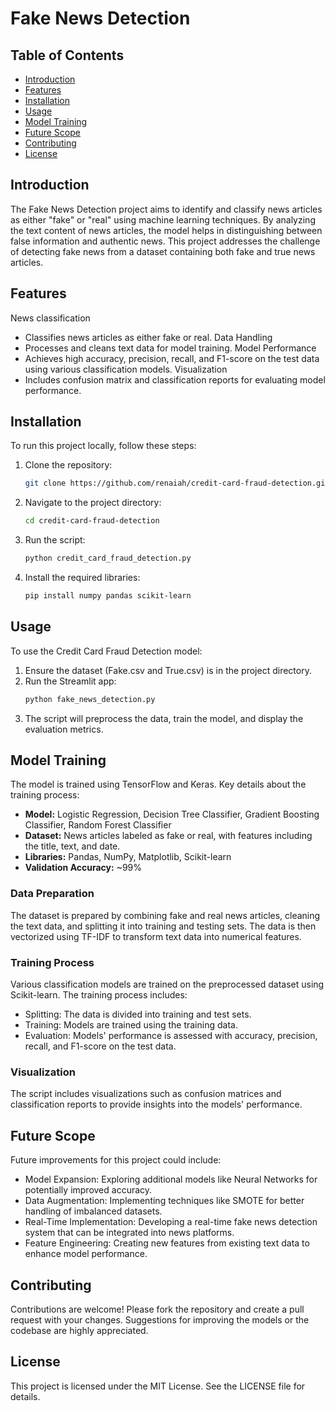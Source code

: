 
# Fake News Detection

## Table of Contents
- [Introduction](#introduction)
- [Features](#features)
- [Installation](#installation)
- [Usage](#usage)
- [Model Training](#model-training)
- [Future Scope](#future-scope)
- [Contributing](#contributing)
- [License](#license)



## Introduction
The Fake News Detection project aims to identify and classify news articles as either "fake" or "real" using machine learning techniques. By analyzing the text content of news articles, the model helps in distinguishing between false information and authentic news. This project addresses the challenge of detecting fake news from a dataset containing both fake and true news articles.

## Features
News classification
- Classifies news articles as either fake or real.
Data Handling
- Processes and cleans text data for model training.
Model Performance
- Achieves high accuracy, precision, recall, and F1-score on the test data using various classification models.
Visualization
- Includes confusion matrix and classification reports for evaluating model performance.
## Installation
To run this project locally, follow these steps:

1. Clone the repository:
    ```bash
    git clone https://github.com/renaiah/credit-card-fraud-detection.git

    ```
2. Navigate to the project directory:
    ```bash
    cd credit-card-fraud-detection
    ```
3. Run the script:
    ```bash
    python credit_card_fraud_detection.py
    ```
4. Install the required libraries:
    ```bash
    pip install numpy pandas scikit-learn
    ```

## Usage
To use the Credit Card Fraud Detection model:

1. Ensure the dataset (Fake.csv and True.csv) is in the project directory.
2. Run the Streamlit app:
    ```bash
    python fake_news_detection.py
    ```
3. The script will preprocess the data, train the model, and display the evaluation metrics.

## Model Training
The model is trained using TensorFlow and Keras. Key details about the training process:

- **Model:** Logistic Regression, Decision Tree Classifier, Gradient Boosting Classifier, Random Forest Classifier
- **Dataset:** News articles labeled as fake or real, with features including the title, text, and date.
- **Libraries:** Pandas, NumPy, Matplotlib, Scikit-learn
- **Validation Accuracy:** ~99%

### Data Preparation
The dataset is prepared by combining fake and real news articles, cleaning the text data, and splitting it into training and testing sets. The data is then vectorized using TF-IDF to transform text data into numerical features.


### Training Process
Various classification models are trained on the preprocessed dataset using Scikit-learn. The training process includes:
- Splitting: The data is divided into training and test sets.
- Training: Models are trained using the training data.
- Evaluation: Models' performance is assessed with accuracy, precision, recall, and F1-score on the test data.

### Visualization
The script includes visualizations such as confusion matrices and classification reports to provide insights into the models' performance.

## Future Scope
Future improvements for this project could include:

- Model Expansion: Exploring additional models like Neural Networks for potentially improved accuracy.
- Data Augmentation: Implementing techniques like SMOTE for better handling of imbalanced datasets.
- Real-Time Implementation: Developing a real-time fake news detection system that can be integrated into news platforms.
- Feature Engineering: Creating new features from existing text data to enhance model performance.

## Contributing
Contributions are welcome! Please fork the repository and create a pull request with your changes. Suggestions for improving the models or the codebase are highly appreciated.

## License
This project is licensed under the MIT License. See the LICENSE file for details.
